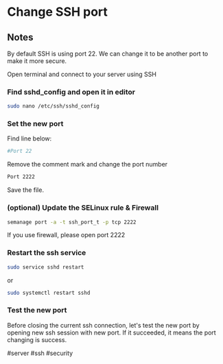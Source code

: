 # Change SSH port 

## Notes

By default SSH is using port 22. We can change it to be another port to make it more secure.

Open terminal and connect to your server using SSH

### Find sshd\_config and open it in editor

```bash
sudo nano /etc/ssh/sshd_config
```

### Set the new port

Find line below:

```bash
#Port 22
```

Remove the comment mark and change the port number

```bash
Port 2222
```

Save the file.

### (optional) Update the SELinux rule & Firewall

```bash
semanage port -a -t ssh_port_t -p tcp 2222
```

If you use firewall, please open port 2222

### Restart the ssh service

```bash
sudo service sshd restart
```

or

```bash
sudo systemctl restart sshd
```

### Test the new port

Before closing the current ssh connection, let's test the new port by opening new ssh session with new port. If it succeeded, it means the port changing is success.

#server #ssh #security